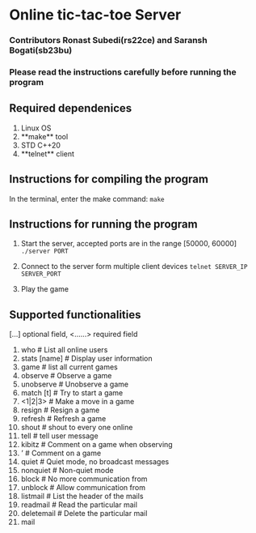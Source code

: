 # Online tic-tac-toe Server 

### Contributors Ronast Subedi(rs22ce) and Saransh Bogati(sb23bu)

### Please read the instructions carefully before running the program

## Required dependenices

<ol>
    <li>Linux OS</li>
    <li>**make** tool</li>
    <li>STD C++20</li>
    <li>**telnet** client</li>
</ol>

## Instructions for compiling the program

In the terminal, enter the make command:
```make```

## Instructions for running the program

1. Start the server, accepted ports are in the range [50000, 60000]
```./server PORT```

2. Connect to the server form multiple client devices
```telnet SERVER_IP SERVER_PORT```

3. Play the game

## Supported functionalities
[...] optional field, <......> required field
<ol>
    
<li>who # List all online users</li>
<li>stats [name] # Display user information</li>
<li>game # list all current games</li>
<li>observe <game_num> # Observe a game</li>
<li>unobserve # Unobserve a game</li>
<li>match <name> <b|w> [t] # Try to start a game</li>
<li><A|B|C><1|2|3> # Make a move in a game</li>
<li>resign # Resign a game</li>
<li>refresh # Refresh a game</li>
<li>shout <msg> # shout <msg> to every one online</li>
<li>tell <name> <msg> # tell user <name> message</li>
<li>kibitz <msg> # Comment on a game when observing</li>
<li>’ <msg> # Comment on a game</li>
<li>quiet # Quiet mode, no broadcast messages</li>
<li>nonquiet # Non-quiet mode</li>
<li>block <id> # No more communication from <id></li>
<li>unblock <id> # Allow communication from <id></li>
<li>listmail # List the header of the mails</li>
<li>readmail <msg_num> # Read the particular mail</li>
<li>deletemail <msg_num> # Delete the particular mail</li>
<li>mail <id> <title> # Send id a mail</li>
<li>info <msg> # change your information to <msg></li>
<li>passwd <new> # change password</li>
<li>exit # quit the system</li>
<li>quit # quit the system</li>
<li>help # print this message</li>
<li>? # print this message</li>
<li>register <name> <pwd> # register a new user</li>
</ol>
